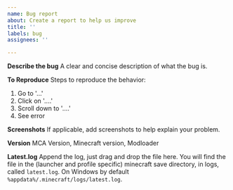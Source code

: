 ```yaml
---
name: Bug report
about: Create a report to help us improve
title: ''
labels: bug
assignees: ''

---
```


**Describe the bug**
A clear and concise description of what the bug is.

**To Reproduce**
Steps to reproduce the behavior:
1. Go to '...'
2. Click on '....'
3. Scroll down to '....'
4. See error

**Screenshots**
If applicable, add screenshots to help explain your problem.

**Version**
MCA Version, Minecraft version, Modloader

**Latest.log**
Append the log, just drag and drop the file here.
You will find the file in the (launcher and profile specific) minecraft save directory, in logs, called `latest.log`. On Windows by default `%appdata%/.minecraft/logs/latest.log`.
